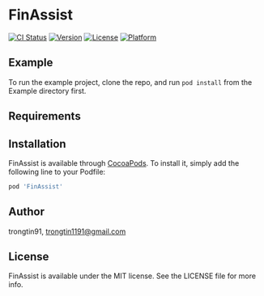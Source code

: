 # FinAssist

[![CI Status](http://img.shields.io/travis/trongtin91/FinAssist.svg?style=flat)](https://travis-ci.org/trongtin91/FinAssist)
[![Version](https://img.shields.io/cocoapods/v/FinAssist.svg?style=flat)](http://cocoapods.org/pods/FinAssist)
[![License](https://img.shields.io/cocoapods/l/FinAssist.svg?style=flat)](http://cocoapods.org/pods/FinAssist)
[![Platform](https://img.shields.io/cocoapods/p/FinAssist.svg?style=flat)](http://cocoapods.org/pods/FinAssist)

## Example

To run the example project, clone the repo, and run `pod install` from the Example directory first.

## Requirements

## Installation

FinAssist is available through [CocoaPods](http://cocoapods.org). To install
it, simply add the following line to your Podfile:

```ruby
pod 'FinAssist'
```

## Author

trongtin91, trongtin1191@gmail.com

## License

FinAssist is available under the MIT license. See the LICENSE file for more info.
